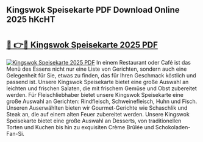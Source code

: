 ## Kingswok Speisekarte PDF Download Online 2025 hKcHT

# <h2><a href="http://gc6sdoc.nevu.top/?p=Kingswok+Speisekarte">🔗 👉🔴 Kingswok Speisekarte 2025 PDF</a></h2>

[![Kingswok Speisekarte 2025 PDF](https://i.imgur.com/dBaPXMq.png)](http://gc6sdoc.nevu.top/?p=Kingswok+Speisekarte)
In einem Restaurant oder Café ist das Menü des Essens nicht nur eine Liste von Gerichten, sondern auch eine Gelegenheit für Sie, etwas zu finden, das für Ihren Geschmack köstlich und passend ist. Unsere Kingswok Speisekarte bietet eine große Auswahl an leichten und frischen Salaten, die mit frischem Gemüse und Obst zubereitet werden. Für Fleischliebhaber bietet unsere Kingswok Speisekarte eine große Auswahl an Gerichten: Rindfleisch, Schweinefleisch, Huhn und Fisch. Unseren Auserwählten bieten wir Gourmet-Gerichte wie Schaschlik und Steak an, die auf einem alten Feuer zubereitet werden. Unsere Kingswok Speisekarte bietet eine große Auswahl an Desserts, von traditionellen Torten und Kuchen bis hin zu exquisiten Crème Brûlée und Schokoladen-Fan-Si.
